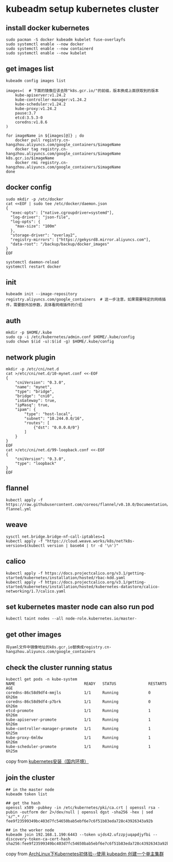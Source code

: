 # kubeadm setup kubernetes cluster

## install docker kubernetes

``` shell
sudo pacman -S docker kubeadm kubelet fuse-overlayfs
sudo systemctl enable --now docker
sudo systemctl enable --now containerd
sudo systemctl enable --now kubelet
```

## get images list

``` shell
kubeadm config images list

images=(  # 下面的镜像应该去除"k8s.gcr.io/"的前缀，版本换成上面获取到的版本
    kube-apiserver:v1.24.2
    kube-controller-manager:v1.24.2
    kube-scheduler:v1.24.2
    kube-proxy:v1.24.2
    pause:3.7
    etcd:3.5.3-0
    coredns:v1.8.6
)

for imageName in ${images[@]} ; do
    docker pull registry.cn-hangzhou.aliyuncs.com/google_containers/$imageName
    docker tag registry.cn-hangzhou.aliyuncs.com/google_containers/$imageName k8s.gcr.io/$imageName
    docker rmi registry.cn-hangzhou.aliyuncs.com/google_containers/$imageName
done
```

## docker config

``` shell
sudo mkdir -p /etc/docker
cat <<EOF | sudo tee /etc/docker/daemon.json
{
  "exec-opts": ["native.cgroupdriver=systemd"],
  "log-driver": "json-file",
  "log-opts": {
    "max-size": "100m"
  },
  "storage-driver": "overlay2",
  "registry-mirrors": ["https://gekysrd8.mirror.aliyuncs.com"],
  "data-root": "/backup/backup/docker_images"
}
EOF

systemctl daemon-reload
systemctl restart docker
```

## init

``` shell
kubeadm init --image-repository registry.aliyuncs.com/google_containers  # 这一步注意，如果需要特定的网络插件，需要额外加参数，具体看网络插件的介绍
```

## auth

``` shell
mkdir -p $HOME/.kube
sudo cp -i /etc/kubernetes/admin.conf $HOME/.kube/config
sudo chown $(id -u):$(id -g) $HOME/.kube/config
```

## network plugin

``` shell
mkdir -p /etc/cni/net.d
cat >/etc/cni/net.d/10-mynet.conf <<-EOF
{
    "cniVersion": "0.3.0",
    "name": "mynet",
    "type": "bridge",
    "bridge": "cni0",
    "isGateway": true,
    "ipMasq": true,
    "ipam": {
        "type": "host-local",
        "subnet": "10.244.0.0/16",
        "routes": [
            {"dst": "0.0.0.0/0"}
        ]
    }
}
EOF
cat >/etc/cni/net.d/99-loopback.conf <<-EOF
{
    "cniVersion": "0.3.0",
    "type": "loopback"
}
EOF
```

## flannel

``` shell
kubectl apply -f https://raw.githubusercontent.com/coreos/flannel/v0.10.0/Documentation/kube-flannel.yml
```

## weave

``` shell
sysctl net.bridge.bridge-nf-call-iptables=1
kubectl apply -f "https://cloud.weave.works/k8s/net?k8s-version=$(kubectl version | base64 | tr -d '\n')"
```

## calico

``` shell
kubectl apply -f https://docs.projectcalico.org/v3.1/getting-started/kubernetes/installation/hosted/rbac-kdd.yaml
kubectl apply -f https://docs.projectcalico.org/v3.1/getting-started/kubernetes/installation/hosted/kubernetes-datastore/calico-networking/1.7/calico.yaml

```

## set kubernetes master node can also run pod

``` shell
kubectl taint nodes --all node-role.kubernetes.io/master-
```

## get other images

``` shell
将yaml文件中镜像地址的k8s.gcr.io替换成registry.cn-hangzhou.aliyuncs.com/google_containers
```

## check the cluster running status

``` shell
kubectl get pods -n kube-system
NAME                              READY   STATUS              RESTARTS   AGE
coredns-86c58d9df4-mmjls          1/1     Running             0          6h26m
coredns-86c58d9df4-p7brk          1/1     Running             0          6h26m
etcd-promote                      1/1     Running             1          6h26m
kube-apiserver-promote            1/1     Running             1          6h26m
kube-controller-manager-promote   1/1     Running             1          6h25m
kube-proxy-6ml6w                  1/1     Running             1          6h26m
kube-scheduler-promote            1/1     Running             1          6h25m
```

copy from [kubernetes安装（国内环境）](https://zhuanlan.zhihu.com/p/46341911)

## join the cluster

``` shell
## in the master node
kubeadm token list

## get the hash
openssl x509 -pubkey -in /etc/kubernetes/pki/ca.crt | openssl rsa -pubin -outform der 2>/dev/null | openssl dgst -sha256 -hex | sed 's/^.* //'
fee9f23599349bc403d7fc54650bab5ebf6e7c6f51b83eda728c43926343a92b

## in the worker node
kubeadm join 192.168.1.190:6443 --token ujds42.ufzzpjuqapdjyfbi --discovery-token-ca-cert-hash sha256:fee9f23599349bc403d7fc54650bab5ebf6e7c6f51b83eda728c43926343a92b
```
copy from [ArchLinux下Kubernetes初体验--使用 kubeadm 创建一个单主集群](https://blog.firerain.me/article/22)
